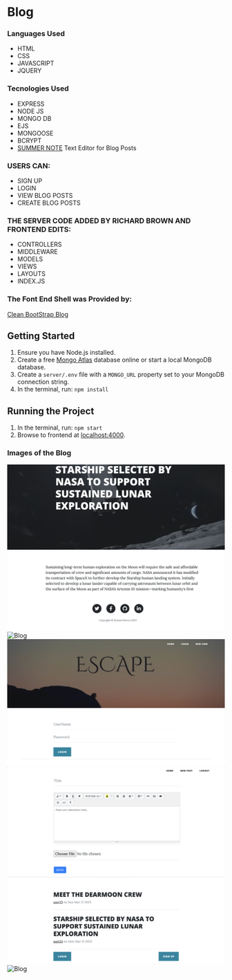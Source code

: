# Blog
 
### Languages Used

* HTML
* CSS
* JAVASCRIPT
* JQUERY

### Tecnologies Used

* EXPRESS
* NODE JS
* MONGO DB
* EJS
* MONGOOSE
* BCRYPT
* [SUMMER NOTE](https://summernote.org/) Text Editor for Blog Posts

### USERS CAN:

* SIGN UP
* LOGIN 
* VIEW BLOG POSTS
* CREATE BLOG POSTS

### THE SERVER CODE ADDED BY RICHARD BROWN AND FRONTEND EDITS:

* CONTROLLERS
* MIDDLEWARE
* MODELS
* VIEWS
* LAYOUTS
* INDEX.JS

### The Font End Shell was Provided by:

[Clean BootStrap Blog](https://startbootstrap.com/theme/clean-blog)


## Getting Started

1. Ensure you have Node.js installed.
2. Create a free [Mongo Atlas](https://www.mongodb.com/atlas/database) database online or start a local MongoDB database.
3. Create a `server/.env` file with a `MONGO_URL` property set to your MongoDB connection string.
4. In the terminal, run: `npm install`

## Running the Project

1. In the terminal, run: `npm start`
2. Browse to frontend at [localhost:4000](http://localhost:4000).

### Images of the Blog
![Blog](/blog.png?raw=true{:height="50px"width="50px"})
![Blog](/footer.png?raw=true{:height="50px"width="50px"})
![Blog](/Header.png?raw=true{:height="50px"width="50px"})
![Blog](/login.png?raw=true{:height="50px"width="50px"})
![Blog](/newpost.png?raw=true{:height="50px"width="50px"})
![Blog](/Post.png?raw=true{:height="50px"width="50px"})
![Blog](/register.png?raw=true{:height="50px"width="50px"})

